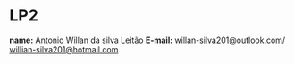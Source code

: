 # LP2
**name:** Antonio Willan da silva Leitão
**E-mail:** willan-silva201@outlook.com/ willian-silva201@hotmail.com
